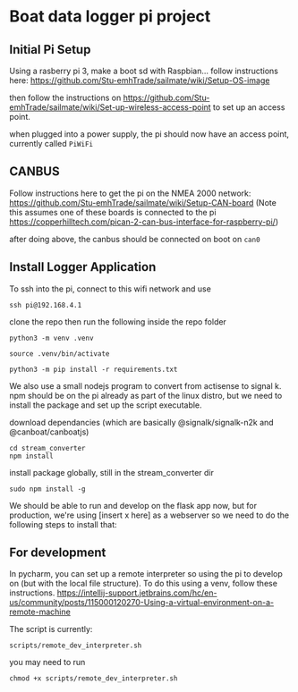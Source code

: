 # Boat data logger pi project

## Initial Pi Setup
Using a rasberry pi 3, make a boot sd with Raspbian... follow instructions here: 
https://github.com/Stu-emhTrade/sailmate/wiki/Setup-OS-image

then follow the instructions on https://github.com/Stu-emhTrade/sailmate/wiki/Set-up-wireless-access-point to set up an access point.

when plugged into a power supply, the pi should now have an access point, currently called
`PiWiFi`

## CANBUS

Follow instructions here to get the pi on the NMEA 2000 network:
https://github.com/Stu-emhTrade/sailmate/wiki/Setup-CAN-board
(Note this assumes one of these boards is connected to the pi https://copperhilltech.com/pican-2-can-bus-interface-for-raspberry-pi/)

after doing above, the canbus should be connected on boot on
`can0`

## Install Logger Application
To ssh into the pi, connect to this wifi network and use

```
ssh pi@192.168.4.1
```
clone the repo then run the following inside the repo folder
```
python3 -m venv .venv

source .venv/bin/activate

python3 -m pip install -r requirements.txt
```

We also use a small nodejs program to convert from actisense to signal k. npm should be on the pi already as part of the linux distro, but we need to install the package and set up the script executable.

download dependancies (which are basically @signalk/signalk-n2k and @canboat/canboatjs)
```
cd stream_converter
npm install
```

install package globally, still in the stream_converter dir
```
sudo npm install -g
```

We should be able to run and develop on the flask app now, but for production, we're using [insert x here] as a webserver so we need to do the following steps to install that:


## For development

In pycharm, you can set up a remote interpreter so using the pi to develop on (but with the local file structure). To do this using a venv, follow these instructions. https://intellij-support.jetbrains.com/hc/en-us/community/posts/115000120270-Using-a-virtual-environment-on-a-remote-machine

The script is currently:
```
scripts/remote_dev_interpreter.sh
```
you may need to run
```
chmod +x scripts/remote_dev_interpreter.sh
```

